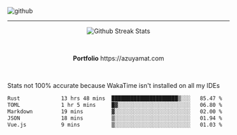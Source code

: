 ![github](https://media.discordapp.net/attachments/881363147364118528/1142610121697021952/background.png?width=1000&height=300)<br>
___
<p align="center">
  <img alt="Github Streak Stats" src="https://streak-stats.demolab.com?user=Azuyamat&theme=transparent&hide_border=true"/>
</p><br>
<p align="center">
      <strong>Portfolio</strong> https://azuyamat.com
</p><br>

Stats not 100% accurate because WakaTime isn't installed on all my IDEs
<!--START_SECTION:waka-->

```txt
Rust             13 hrs 48 mins  █████████████████████▒░░░   85.47 %
TOML             1 hr 5 mins     █▓░░░░░░░░░░░░░░░░░░░░░░░   06.80 %
Markdown         19 mins         ▓░░░░░░░░░░░░░░░░░░░░░░░░   02.00 %
JSON             18 mins         ▒░░░░░░░░░░░░░░░░░░░░░░░░   01.94 %
Vue.js           9 mins          ▒░░░░░░░░░░░░░░░░░░░░░░░░   01.03 %
```

<!--END_SECTION:waka-->
